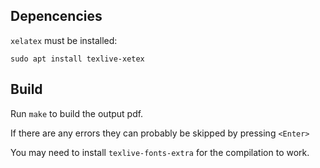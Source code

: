 ## Depencencies
`xelatex` must be installed:

`sudo apt install texlive-xetex`

## Build

Run `make` to build the output pdf.

If there are any errors they can probably be skipped by pressing `<Enter>`

You may need to install `texlive-fonts-extra` for the compilation to work.
